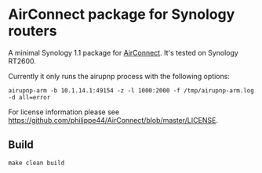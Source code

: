 # AirConnect package for Synology routers

A minimal Synology 1.1 package for [AirConnect](https://github.com/philippe44/AirConnect
). It's tested on Synology RT2600.

Currently it only runs the airupnp process with the following options:

```
airupnp-arm -b 10.1.14.1:49154 -z -l 1000:2000 -f /tmp/airupnp-arm.log -d all=error
```

For license information please see https://github.com/philippe44/AirConnect/blob/master/LICENSE.

## Build

```
make clean build
```
